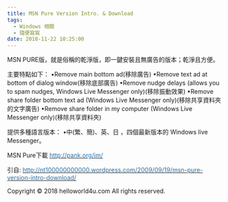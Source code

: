 ```yaml
---
title: MSN Pure Version Intro. & Download
tags:
  - Windows 相關
  - 隨便寫寫
date: 2010-11-22 10:25:00
---
```


MSN PURE版，就是俗稱的乾淨版，即一鍵安裝且無廣告的版本；乾淨且方便。

主要特點如下：
•Remove main bottom ad(移除廣告)
•Remove text ad at bottom of dialog window(移除底部廣告)
•Remove nudge delays (allows you to spam nudges, Windows Live Messenger only)(移除振動效果)
•Remove share folder bottom text ad (Windows Live Messenger only)(移除共享資料夾的文字廣告)
•Remove share folder in my computer (Windows Live Messenger only)(移除共享資料夾)

提供多種語言版本：
•中(繁、簡)、英、日 ，四個最新版本的 Windows live Messenger。

MSN Pure下載 [<span style="color: #2970a6;">http://pank.org/im/</span>](http://pank.org/im/)

引自: [<span style="color: #2970a6;">http://nt100000000000.wordpress.com/2009/09/19/msn-pure-version-intro-download/</span>](http://nt100000000000.wordpress.com/2009/09/19/msn-pure-version-intro-download/)<div class="blogger-post-footer">Copyright © 2018 helloworld4u.com All rights reserved.</div>